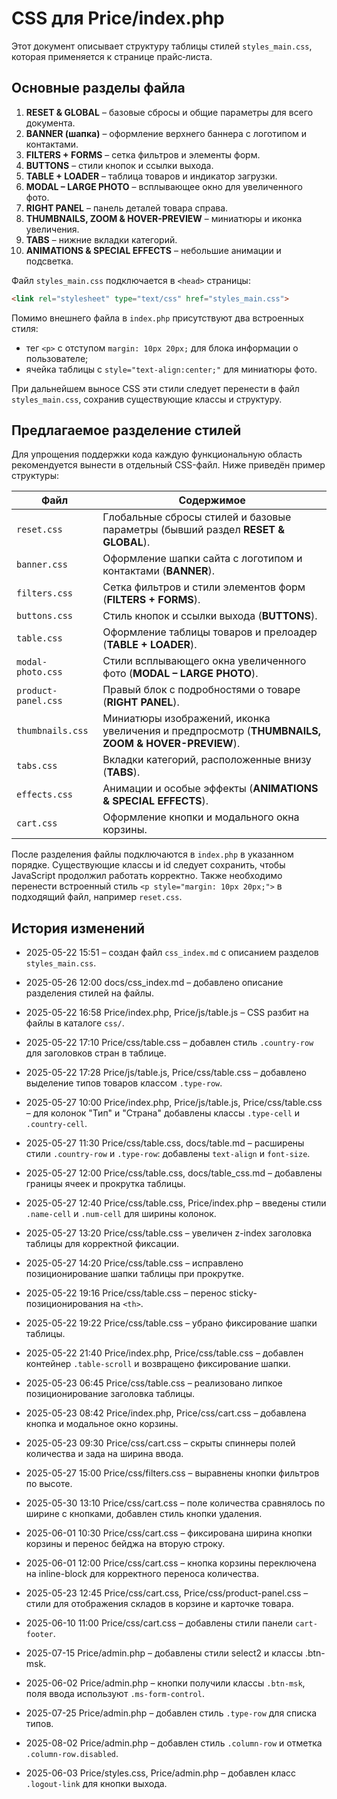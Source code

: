 # CSS для Price/index.php

Этот документ описывает структуру таблицы стилей `styles_main.css`, которая применяется к странице прайс‑листа.

## Основные разделы файла

1. **RESET & GLOBAL** – базовые сбросы и общие параметры для всего документа.
2. **BANNER (шапка)** – оформление верхнего баннера с логотипом и контактами.
3. **FILTERS + FORMS** – сетка фильтров и элементы форм.
4. **BUTTONS** – стили кнопок и ссылки выхода.
5. **TABLE + LOADER** – таблица товаров и индикатор загрузки.
6. **MODAL – LARGE PHOTO** – всплывающее окно для увеличенного фото.
7. **RIGHT PANEL** – панель деталей товара справа.
8. **THUMBNAILS, ZOOM & HOVER-PREVIEW** – миниатюры и иконка увеличения.
9. **TABS** – нижние вкладки категорий.
10. **ANIMATIONS & SPECIAL EFFECTS** – небольшие анимации и подсветка.

Файл `styles_main.css` подключается в `<head>` страницы:

```html
<link rel="stylesheet" type="text/css" href="styles_main.css">
```

Помимо внешнего файла в `index.php` присутствуют два встроенных стиля:

- тег `<p>` с отступом `margin: 10px 20px;` для блока информации о пользователе;
- ячейка таблицы с `style="text-align:center;"` для миниатюры фото.

При дальнейшем выносе CSS эти стили следует перенести в файл `styles_main.css`, сохранив существующие классы и структуру.

## Предлагаемое разделение стилей

Для упрощения поддержки кода каждую функциональную область рекомендуется вынести в отдельный CSS-файл. Ниже приведён пример структуры:

| Файл | Содержимое |
|------|------------|
|`reset.css`|Глобальные сбросы стилей и базовые параметры (бывший раздел **RESET & GLOBAL**).|
|`banner.css`|Оформление шапки сайта с логотипом и контактами (**BANNER**).|
|`filters.css`|Сетка фильтров и стили элементов форм (**FILTERS + FORMS**).|
|`buttons.css`|Стиль кнопок и ссылки выхода (**BUTTONS**).|
|`table.css`|Оформление таблицы товаров и прелоадер (**TABLE + LOADER**).|
|`modal-photo.css`|Стили всплывающего окна увеличенного фото (**MODAL – LARGE PHOTO**).|
|`product-panel.css`|Правый блок с подробностями о товаре (**RIGHT PANEL**).|
|`thumbnails.css`|Миниатюры изображений, иконка увеличения и предпросмотр (**THUMBNAILS, ZOOM & HOVER-PREVIEW**).|
|`tabs.css`|Вкладки категорий, расположенные внизу (**TABS**).|
|`effects.css`|Анимации и особые эффекты (**ANIMATIONS & SPECIAL EFFECTS**).|
|`cart.css`|Оформление кнопки и модального окна корзины.|

После разделения файлы подключаются в `index.php` в указанном порядке. Существующие классы и id следует сохранить, чтобы JavaScript продолжил работать корректно. Также необходимо перенести встроенный стиль `<p style="margin: 10px 20px;">` в подходящий файл, например `reset.css`.

## История изменений

- 2025-05-22 15:51 – создан файл `css_index.md` с описанием разделов `styles_main.css`.

- 2025-05-26 12:00 docs/css_index.md – добавлено описание разделения стилей на файлы.
- 2025-05-22 16:58 Price/index.php, Price/js/table.js – CSS разбит на файлы в каталоге `css/`.
- 2025-05-22 17:10 Price/css/table.css – добавлен стиль `.country-row` для заголовков стран в таблице.
- 2025-05-22 17:28 Price/js/table.js, Price/css/table.css – добавлено выделение типов товаров классом `.type-row`.
- 2025-05-27 10:00 Price/index.php, Price/js/table.js, Price/css/table.css – для колонок "Тип" и "Страна" добавлены классы `.type-cell` и `.country-cell`.
- 2025-05-27 11:30 Price/css/table.css, docs/table.md – расширены стили `.country-row` и `.type-row`: добавлены `text-align` и `font-size`.
- 2025-05-27 12:00 Price/css/table.css, docs/table_css.md – добавлены границы ячеек и прокрутка таблицы.
- 2025-05-27 12:40 Price/css/table.css, Price/index.php – введены стили `.name-cell` и `.num-cell` для ширины колонок.
- 2025-05-27 13:20 Price/css/table.css – увеличен z-index заголовка таблицы для корректной фиксации.
- 2025-05-27 14:20 Price/css/table.css – исправлено позиционирование шапки таблицы при прокрутке.
- 2025-05-22 19:16 Price/css/table.css – перенос sticky-позиционирования на `<th>`.
- 2025-05-22 19:22 Price/css/table.css – убрано фиксирование шапки таблицы.
- 2025-05-22 21:40 Price/index.php, Price/css/table.css – добавлен контейнер `.table-scroll` и возвращено фиксирование шапки.
- 2025-05-23 06:45 Price/css/table.css – реализовано липкое позиционирование заголовка таблицы.
- 2025-05-23 08:42 Price/index.php, Price/css/cart.css – добавлена кнопка и модальное окно корзины.

- 2025-05-23 09:30 Price/css/cart.css – скрыты спиннеры полей количества и зада
на ширина ввода.


- 2025-05-27 15:00 Price/css/filters.css – выравнены кнопки фильтров по высоте.
- 2025-05-30 13:10 Price/css/cart.css – поле количества сравнялось по ширине с кнопками, добавлен стиль кнопки удаления.
- 2025-06-01 10:30 Price/css/cart.css – фиксирована ширина кнопки корзины и перенос бейджа на вторую строку.
- 2025-06-01 12:00 Price/css/cart.css – кнопка корзины переключена на inline-block для корректного переноса количества.
- 2025-05-23 12:45 Price/css/cart.css, Price/css/product-panel.css – стили для отображения складов в корзине и карточке товара.
- 2025-06-10 11:00 Price/css/cart.css – добавлены стили панели `cart-footer`.

- 2025-07-15 Price/admin.php – добавлены стили select2 и классы .btn-msk.
- 2025-06-02 Price/admin.php – кнопки получили классы `.btn-msk`, поля ввода
  используют `.ms-form-control`.
- 2025-07-25 Price/admin.php – добавлен стиль `.type-row` для списка типов.
- 2025-08-02 Price/admin.php – добавлен стиль `.column-row` и отметка `.column-row.disabled`.
- 2025-06-03 Price/styles.css, Price/admin.php – добавлен класс `.logout-link` для кнопки выхода.
